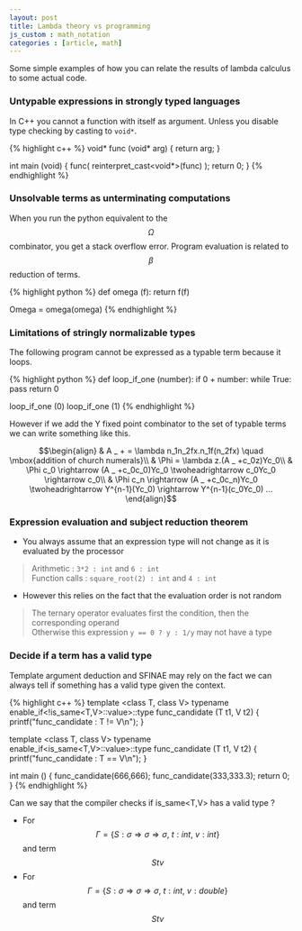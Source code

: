 ```yaml
---
layout: post
title: Lambda theory vs programming
js_custom : math_notation
categories : [article, math]
---
```


Some simple examples of how you can relate the results of lambda calculus to some actual code.

### Untypable expressions in strongly typed languages

In C++ you cannot a function with itself as argument. Unless you disable type checking by casting to `void*`.

{% highlight c++ %}
  void* func (void* arg) {
    return arg;
  }

  int main (void) {
    func( reinterpret_cast<void*>(func) );
    return 0;
  }
{% endhighlight %}

### Unsolvable terms as unterminating computations

When you run the python equivalent to the $$\Omega$$ combinator, you get a stack overflow error. Program evaluation is related to $$\beta$$ reduction of terms.

{% highlight python %}
  def omega (f):
    return f(f)

  Omega = omega(omega)
{% endhighlight %}

### Limitations of stringly normalizable types

The following program cannot be expressed as a typable term because it loops.

{% highlight python %}
  def loop_if_one (number):
    if 0 + number:
      while True: pass
    return 0  

  loop_if_one (0)
  loop_if_one (1)
{% endhighlight %}

However if we add the Y fixed point combinator to the set of typable terms we can write something like this.

$$\begin{align}
  & A _ + = \lambda n_1n_2fx.n_1f(n_2fx) \quad \mbox{addition of church numerals}\\
  & \Phi = \lambda z.(A _ +c_0z)Yc_0\\
  & \Phi c_0 \rightarrow (A _ +c_0c_0)Yc_0 \twoheadrightarrow c_0Yc_0 \rightarrow c_0\\
  & \Phi c_n \rightarrow (A _ +c_0c_n)Yc_0 \twoheadrightarrow Y^{n-1}(Yc_0) \rightarrow Y^{n-1}(c_0Yc_0) ...
\end{align}$$

### Expression evaluation and subject reduction theorem

* You always assume that an expression type will not change as it is evaluated by the processor

> Arithmetic : `3*2 : int` and `6 : int`  
> Function calls : `square_root(2) : int` and `4 : int`

* However this relies on the fact that the evaluation order is not random

> The ternary operator evaluates first the condition, then the corresponding operand  
> Otherwise this expression `y == 0 ? y : 1/y` may not have a type

### Decide if a term has a valid type

Template argument deduction and SFINAE may rely on the fact we can always tell if something has a valid type given the context.

{% highlight c++ %}
  template <class T, class V>
  typename enable_if<!is_same<T,V>::value>::type func_candidate (T t1, V t2) {
    printf("func_candidate : T != V\n");
  } 

  template <class T, class V>
  typename enable_if<is_same<T,V>::value>::type func_candidate (T t1, V t2) {
    printf("func_candidate : T == V\n");
  }

  int main () {
    func_candidate(666,666);
    func_candidate(333,333.3);
    return 0;
  }
{% endhighlight %}

Can we say that the compiler checks if is_same<T,V> has a valid type ?

* For $$\Gamma = \{ S:\sigma\Rightarrow\sigma\Rightarrow\sigma,\ t:int,\ v:int \}$$ and term $$Stv$$
* For $$\Gamma = \{ S:\sigma\Rightarrow\sigma\Rightarrow\sigma,\ t:int,\ v:double \}$$ and term $$Stv$$

